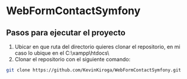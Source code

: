 ﻿# WebFormContactSymfony
## Pasos para ejecutar el proyecto
1. Ubicar en que ruta del directorio quieres clonar el repositorio, en mi caso lo ubique en el  C:\xampp\htdocs\
2. Clonar el repositorio con el siguiente comando:
```bash
git clone https://github.com/KevinKiroga/WebFormContactSymfony.git

